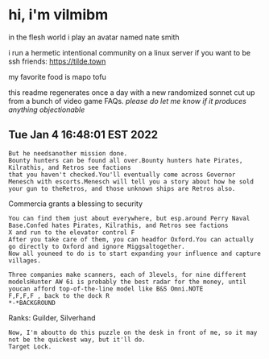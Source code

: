 # hi, i'm vilmibm

in the flesh world i play an avatar named nate smith

i run a hermetic intentional community on a linux server if you want to be ssh friends: https://tilde.town

my favorite food is mapo tofu

this readme regenerates once a day with a new randomized sonnet cut up from a bunch of video game FAQs.
_please do let me know if it produces anything objectionable_

## Tue Jan  4 16:48:01 EST 2022

    But he needsanother mission done.
    Bounty hunters can be found all over.Bounty hunters hate Pirates, Kilrathis, and Retros see factions
    that you haven't checked.You'll eventually come across Governor Menesch with escorts.Menesch will tell you a story about how he sold your gun to theRetros, and those unknown ships are Retros also.
     Commercia grants a blessing to security
    
    You can find them just about everywhere, but esp.around Perry Naval Base.Confed hates Pirates, Kilrathis, and Retros see factions
    X and run to the elevator control F
    After you take care of them, you can headfor Oxford.You can actually go directly to Oxford and ignore Miggsaltogether.
    Now all youneed to do is to start expanding your influence and capture villages.
    
    Three companies make scanners, each of 3levels, for nine different modelsHunter AW 6i is probably the best radar for the money, until youcan afford top-of-the-line model like B&S Omni.NOTE
    F,F,F,F , back to the dock R
    *-*BACKGROUND
      Ranks: Guilder, Silverhand
    
    Now, I'm aboutto do this puzzle on the desk in front of me, so it may not be the quickest way, but it'll do.
    Target Lock.
